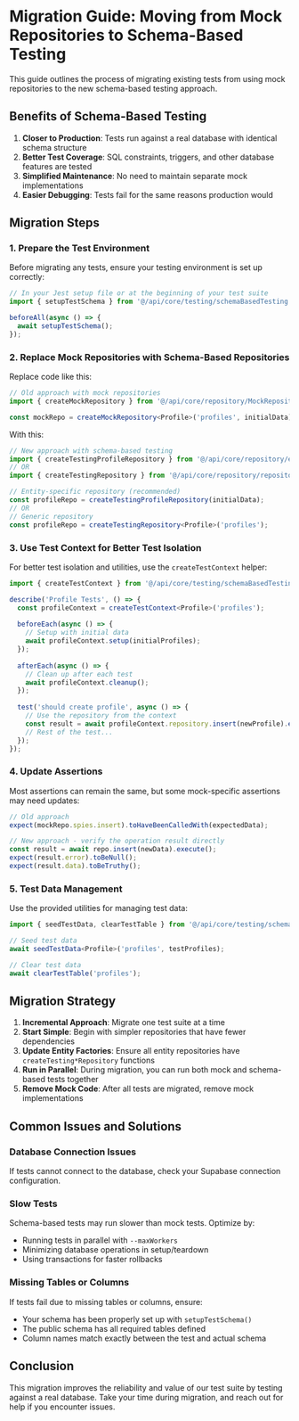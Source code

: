# Migration Guide: Moving from Mock Repositories to Schema-Based Testing

This guide outlines the process of migrating existing tests from using mock repositories to the new schema-based testing approach.

## Benefits of Schema-Based Testing

1. **Closer to Production**: Tests run against a real database with identical schema structure
2. **Better Test Coverage**: SQL constraints, triggers, and other database features are tested
3. **Simplified Maintenance**: No need to maintain separate mock implementations
4. **Easier Debugging**: Tests fail for the same reasons production would

## Migration Steps

### 1. Prepare the Test Environment

Before migrating any tests, ensure your testing environment is set up correctly:

```typescript
// In your Jest setup file or at the beginning of your test suite
import { setupTestSchema } from '@/api/core/testing/schemaBasedTesting';

beforeAll(async () => {
  await setupTestSchema();
});
```

### 2. Replace Mock Repositories with Schema-Based Repositories

Replace code like this:

```typescript
// Old approach with mock repositories
import { createMockRepository } from '@/api/core/repository/MockRepository';

const mockRepo = createMockRepository<Profile>('profiles', initialData);
```

With this:

```typescript
// New approach with schema-based testing
import { createTestingProfileRepository } from '@/api/core/repository/entities/factories/profileRepositoryFactory';
// OR
import { createTestingRepository } from '@/api/core/repository/repositoryFactory';

// Entity-specific repository (recommended)
const profileRepo = createTestingProfileRepository(initialData);
// OR
// Generic repository
const profileRepo = createTestingRepository<Profile>('profiles');
```

### 3. Use Test Context for Better Test Isolation

For better test isolation and utilities, use the `createTestContext` helper:

```typescript
import { createTestContext } from '@/api/core/testing/schemaBasedTesting';

describe('Profile Tests', () => {
  const profileContext = createTestContext<Profile>('profiles');
  
  beforeEach(async () => {
    // Setup with initial data
    await profileContext.setup(initialProfiles);
  });
  
  afterEach(async () => {
    // Clean up after each test
    await profileContext.cleanup();
  });
  
  test('should create profile', async () => {
    // Use the repository from the context
    const result = await profileContext.repository.insert(newProfile).execute();
    // Rest of the test...
  });
});
```

### 4. Update Assertions

Most assertions can remain the same, but some mock-specific assertions may need updates:

```typescript
// Old approach
expect(mockRepo.spies.insert).toHaveBeenCalledWith(expectedData);

// New approach - verify the operation result directly
const result = await repo.insert(newData).execute();
expect(result.error).toBeNull();
expect(result.data).toBeTruthy();
```

### 5. Test Data Management

Use the provided utilities for managing test data:

```typescript
import { seedTestData, clearTestTable } from '@/api/core/testing/schemaBasedTesting';

// Seed test data
await seedTestData<Profile>('profiles', testProfiles);

// Clear test data
await clearTestTable('profiles');
```

## Migration Strategy

1. **Incremental Approach**: Migrate one test suite at a time
2. **Start Simple**: Begin with simpler repositories that have fewer dependencies
3. **Update Entity Factories**: Ensure all entity repositories have `createTesting*Repository` functions
4. **Run in Parallel**: During migration, you can run both mock and schema-based tests together
5. **Remove Mock Code**: After all tests are migrated, remove mock implementations

## Common Issues and Solutions

### Database Connection Issues

If tests cannot connect to the database, check your Supabase connection configuration.

### Slow Tests

Schema-based tests may run slower than mock tests. Optimize by:
- Running tests in parallel with `--maxWorkers`
- Minimizing database operations in setup/teardown
- Using transactions for faster rollbacks

### Missing Tables or Columns

If tests fail due to missing tables or columns, ensure:
- Your schema has been properly set up with `setupTestSchema()`
- The public schema has all required tables defined
- Column names match exactly between the test and actual schema

## Conclusion

This migration improves the reliability and value of our test suite by testing against a real database. Take your time during migration, and reach out for help if you encounter issues.

